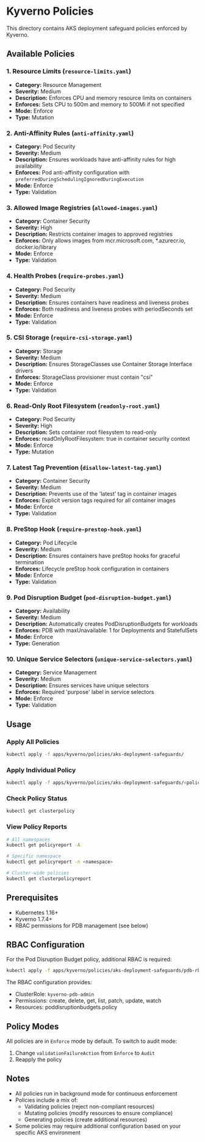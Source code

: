 # Kyverno Policies

This directory contains AKS deployment safeguard policies enforced by Kyverno.

## Available Policies

### 1. Resource Limits (`resource-limits.yaml`)
- **Category:** Resource Management
- **Severity:** Medium
- **Description:** Enforces CPU and memory resource limits on containers
- **Enforces:** Sets CPU to 500m and memory to 500Mi if not specified
- **Mode:** Enforce
- **Type:** Mutation

### 2. Anti-Affinity Rules (`anti-affinity.yaml`)
- **Category:** Pod Security
- **Severity:** Medium
- **Description:** Ensures workloads have anti-affinity rules for high availability
- **Enforces:** Pod anti-affinity configuration with `preferredDuringSchedulingIgnoredDuringExecution`
- **Mode:** Enforce
- **Type:** Validation

### 3. Allowed Image Registries (`allowed-images.yaml`)
- **Category:** Container Security
- **Severity:** High
- **Description:** Restricts container images to approved registries
- **Enforces:** Only allows images from mcr.microsoft.com, *.azurecr.io, docker.io/library
- **Mode:** Enforce
- **Type:** Validation

### 4. Health Probes (`require-probes.yaml`)
- **Category:** Pod Security
- **Severity:** Medium
- **Description:** Ensures containers have readiness and liveness probes
- **Enforces:** Both readiness and liveness probes with periodSeconds set
- **Mode:** Enforce
- **Type:** Validation

### 5. CSI Storage (`require-csi-storage.yaml`)
- **Category:** Storage
- **Severity:** Medium
- **Description:** Ensures StorageClasses use Container Storage Interface drivers
- **Enforces:** StorageClass provisioner must contain "csi"
- **Mode:** Enforce
- **Type:** Validation

### 6. Read-Only Root Filesystem (`readonly-root.yaml`)
- **Category:** Pod Security
- **Severity:** High
- **Description:** Sets container root filesystem to read-only
- **Enforces:** readOnlyRootFilesystem: true in container security context
- **Mode:** Enforce
- **Type:** Mutation

### 7. Latest Tag Prevention (`disallow-latest-tag.yaml`)
- **Category:** Container Security
- **Severity:** Medium
- **Description:** Prevents use of the 'latest' tag in container images
- **Enforces:** Explicit version tags required for all container images
- **Mode:** Enforce
- **Type:** Validation

### 8. PreStop Hook (`require-prestop-hook.yaml`)
- **Category:** Pod Lifecycle
- **Severity:** Medium
- **Description:** Ensures containers have preStop hooks for graceful termination
- **Enforces:** Lifecycle preStop hook configuration in containers
- **Mode:** Enforce
- **Type:** Validation

### 9. Pod Disruption Budget (`pod-disruption-budget.yaml`)
- **Category:** Availability
- **Severity:** Medium
- **Description:** Automatically creates PodDisruptionBudgets for workloads
- **Enforces:** PDB with maxUnavailable: 1 for Deployments and StatefulSets
- **Mode:** Enforce
- **Type:** Generation

### 10. Unique Service Selectors (`unique-service-selectors.yaml`)
- **Category:** Service Management
- **Severity:** Medium
- **Description:** Ensures services have unique selectors
- **Enforces:** Required 'purpose' label in service selectors
- **Mode:** Enforce
- **Type:** Validation

## Usage

### Apply All Policies
```bash
kubectl apply -f apps/kyverno/policies/aks-deployment-safeguards/
```

### Apply Individual Policy
```bash
kubectl apply -f apps/kyverno/policies/aks-deployment-safeguards/<policy-file>.yaml
```

### Check Policy Status
```bash
kubectl get clusterpolicy
```

### View Policy Reports
```bash
# All namespaces
kubectl get policyreport -A

# Specific namespace
kubectl get policyreport -n <namespace>

# Cluster-wide policies
kubectl get clusterpolicyreport
```

## Prerequisites
- Kubernetes 1.16+
- Kyverno 1.7.4+
- RBAC permissions for PDB management (see below)

## RBAC Configuration
For the Pod Disruption Budget policy, additional RBAC is required:

```bash
kubectl apply -f apps/kyverno/policies/aks-deployment-safeguards/pdb-rbac.yaml
```

The RBAC configuration provides:
- ClusterRole: `kyverno-pdb-admin`
- Permissions: create, delete, get, list, patch, update, watch
- Resources: poddisruptionbudgets.policy

## Policy Modes
All policies are in `Enforce` mode by default. To switch to audit mode:
1. Change `validationFailureAction` from `Enforce` to `Audit`
2. Reapply the policy

## Notes
- All policies run in background mode for continuous enforcement
- Policies include a mix of:
  - Validating policies (reject non-compliant resources)
  - Mutating policies (modify resources to ensure compliance)
  - Generating policies (create additional resources)
- Some policies may require additional configuration based on your specific AKS environment